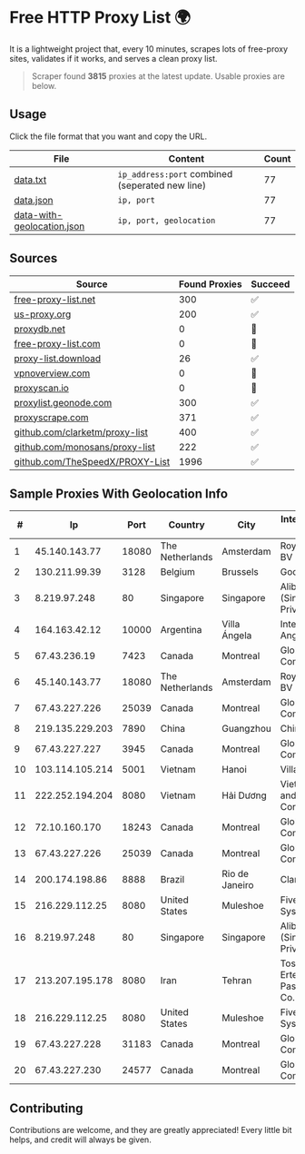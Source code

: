 
# Free HTTP Proxy List 🌍

It is a lightweight project that, every 10 minutes, scrapes lots of free-proxy sites, validates if it works, and serves a clean proxy list.


> Scraper found **3815** proxies at the latest update. Usable proxies are below.

## Usage

Click the file format that you want and copy the URL.


|File|Content|Count|
|----|-------|-----|
|[data.txt](https://raw.githubusercontent.com/themiralay/Proxy-List-World/master/data.txt)|`ip_address:port` combined (seperated new line)|77|
|[data.json](https://raw.githubusercontent.com/themiralay/Proxy-List-World/master/data.json)|`ip, port`|77|
|[data-with-geolocation.json](https://raw.githubusercontent.com/themiralay/Proxy-List-World/master/data-with-geolocation.json)|`ip, port, geolocation`|77|

## Sources

|Source|Found Proxies|Succeed|
|------|-------------|-------|
|[free-proxy-list.net](https://free-proxy-list.net)|300|✅|
|[us-proxy.org](https://www.us-proxy.org)|200|✅|
|[proxydb.net](http://proxydb.net)|0|🚫|
|[free-proxy-list.com](https://free-proxy-list.com/?page=&port=&type%5B%5D=http&type%5B%5D=https&up_time=0&search=Search)|0|🚫|
|[proxy-list.download](https://www.proxy-list.download/HTTP)|26|✅|
|[vpnoverview.com](https://vpnoverview.com/privacy/anonymous-browsing/free-proxy-servers)|0|🚫|
|[proxyscan.io](https://www.proxyscan.io)|0|🚫|
|[proxylist.geonode.com](https://proxylist.geonode.com/api/proxy-list?limit=300&page=1&sort_by=lastChecked&sort_type=desc&protocols=http,https)|300|✅|
|[proxyscrape.com](https://api.proxyscrape.com/v2/?request=displayproxies&protocol=http&timeout=10000&country=all&ssl=all&anonymity=all)|371|✅|
|[github.com/clarketm/proxy-list](https://raw.githubusercontent.com/clarketm/proxy-list/master/proxy-list-raw.txt)|400|✅|
|[github.com/monosans/proxy-list](https://raw.githubusercontent.com/monosans/proxy-list/main/proxies/http.txt)|222|✅|
|[github.com/TheSpeedX/PROXY-List](https://raw.githubusercontent.com/TheSpeedX/PROXY-List/master/http.txt)|1996|✅|


## Sample Proxies With Geolocation Info

|#|Ip|Port|Country|City|Internet Service Provider|
|-|--|----|-------|----|-------------------------|
|1|45.140.143.77|18080|The Netherlands|Amsterdam|RoyaleHosting BV|
|2|130.211.99.39|3128|Belgium|Brussels|Google LLC|
|3|8.219.97.248|80|Singapore|Singapore|Alibaba Cloud (Singapore) Private Limited|
|4|164.163.42.12|10000|Argentina|Villa Ángela|Interret Villa Angela SRL|
|5|67.43.236.19|7423|Canada|Montreal|GloboTech Communications|
|6|45.140.143.77|18080|The Netherlands|Amsterdam|RoyaleHosting BV|
|7|67.43.227.226|25039|Canada|Montreal|GloboTech Communications|
|8|219.135.229.203|7890|China|Guangzhou|Chinanet|
|9|67.43.227.227|3945|Canada|Montreal|GloboTech Communications|
|10|103.114.105.214|5001|Vietnam|Hanoi|Village 1|
|11|222.252.194.204|8080|Vietnam|Hải Dương|VietNam Post and Telecom Corporation|
|12|72.10.160.170|18243|Canada|Montreal|GloboTech Communications|
|13|67.43.227.226|25039|Canada|Montreal|GloboTech Communications|
|14|200.174.198.86|8888|Brazil|Rio de Janeiro|Claro S.A|
|15|216.229.112.25|8080|United States|Muleshoe|Five Area Systems, LLC|
|16|8.219.97.248|80|Singapore|Singapore|Alibaba Cloud (Singapore) Private Limited|
|17|213.207.195.178|8080|Iran|Tehran|Tose'h Fanavari Ertebabat Pasargad Arian Co. PJS|
|18|216.229.112.25|8080|United States|Muleshoe|Five Area Systems, LLC|
|19|67.43.227.228|31183|Canada|Montreal|GloboTech Communications|
|20|67.43.227.230|24577|Canada|Montreal|GloboTech Communications|



## Contributing

Contributions are welcome, and they are greatly appreciated! Every
little bit helps, and credit will always be given.


